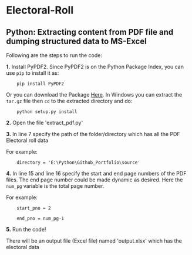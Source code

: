 # Electoral-Roll

Python: Extracting content from PDF file and dumping structured data to MS-Excel
---
Following are the steps to run the code:

**1.** Install PyPDF2. Since PyPDF2 is on the Python Package Index, you can use `pip` to install it as:

        pip install PyPDF2
        
Or you can download the Package [Here](https://pypi.python.org/pypi/PyPDF2/). In Windows you can extract the `tar.gz` file then `cd` to the extracted directory and do:
        
        python setup.py install

**2.** Open the file 'extract_pdf.py'

**3.** In line 7 specify the path of the folder/directory which has all the PDF Electoral roll data

For example:

        directory = 'E:\Python\Github_Portfolio\source'

**4.** In line 15 and line 16 specify the start and end page numbers of the PDF files. The end page number could be made dynamic as desired. Here the `num_pg` variable is the total page number.

For example:
        
        start_pno = 2
              
        end_pno = num_pg-1

**5.** Run the code!


There will be an output file (Excel file) named 'output.xlsx' which has the electoral data
